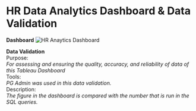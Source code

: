 # HR Data Analytics Dashboard & Data Validation
**Dashboard**
![HR Anaytics Dashboard](https://github.com/ZaimAzmi/zaim_portfolio/assets/76802526/02fca49e-fdbe-4441-b9db-e8beadaae576)

**Data Validation**    
Purpose:     
*For assessing and ensuring the quality, accuracy, and reliability of data of this Tableau Dashboard*  
Tools:   
*PG Admin was used in this data validation.*   
Description:   
*The figure in the dashboard is compared with the number that is run in the SQL queries.*    


